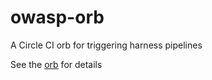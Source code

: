 # owasp-orb
A Circle CI orb for triggering harness pipelines

See the [orb](/src/@orb.yml) for details
